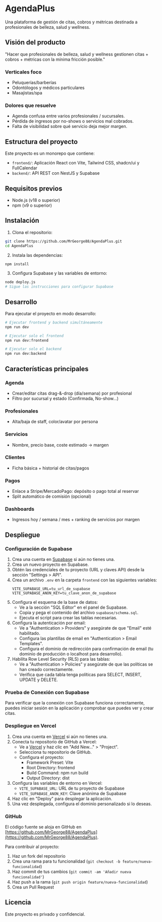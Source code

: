 # AgendaPlus

Una plataforma de gestión de citas, cobros y métricas destinada a profesionales de belleza, salud y wellness.

## Visión del producto

"Hacer que profesionales de belleza, salud y wellness gestionen citas + cobros + métricas con la mínima fricción posible."

### Verticales foco
- Peluquerías/barberías
- Odontólogos y médicos particulares
- Masajistas/spa

### Dolores que resuelve
- Agenda confusa entre varios profesionales / sucursales.
- Pérdida de ingresos por no-shows o servicios mal cobrados.
- Falta de visibilidad sobre qué servicio deja mejor margen.

## Estructura del proyecto

Este proyecto es un monorepo que contiene:

- `frontend/`: Aplicación React con Vite, Tailwind CSS, shadcn/ui y FullCalendar
- `backend/`: API REST con NestJS y Supabase

## Requisitos previos

- Node.js (v18 o superior)
- npm (v9 o superior)

## Instalación

1. Clona el repositorio:
```bash
git clone https://github.com/MrGeorge88/AgendaPlus.git
cd AgendaPlus
```

2. Instala las dependencias:
```bash
npm install
```

3. Configura Supabase y las variables de entorno:
```bash
node deploy.js
# Sigue las instrucciones para configurar Supabase
```

## Desarrollo

Para ejecutar el proyecto en modo desarrollo:

```bash
# Ejecutar frontend y backend simultáneamente
npm run dev

# Ejecutar solo el frontend
npm run dev:frontend

# Ejecutar solo el backend
npm run dev:backend
```

## Características principales

### Agenda
- Crear/editar citas drag-&-drop (día/semana) por profesional
- Filtro por sucursal y estado (Confirmada, No-show…)

### Profesionales
- Alta/baja de staff, color/avatar por persona

### Servicios
- Nombre, precio base, coste estimado → margen

### Clientes
- Ficha básica + historial de citas/pagos

### Pagos
- Enlace a Stripe/MercadoPago: depósito o pago total al reservar
- Split automático de comisión (opcional)

### Dashboards
- Ingresos hoy / semana / mes + ranking de servicios por margen

## Despliegue

### Configuración de Supabase

1. Crea una cuenta en [Supabase](https://supabase.com) si aún no tienes una.
2. Crea un nuevo proyecto en Supabase.
3. Obtén las credenciales de tu proyecto (URL y claves API) desde la sección "Settings > API".
4. Crea un archivo `.env` en la carpeta `frontend` con las siguientes variables:
   ```
   VITE_SUPABASE_URL=tu_url_de_supabase
   VITE_SUPABASE_ANON_KEY=tu_clave_anon_de_supabase
   ```
5. Configura el esquema de la base de datos:
   - Ve a la sección "SQL Editor" en el panel de Supabase.
   - Copia y pega el contenido del archivo `supabase/schema.sql`.
   - Ejecuta el script para crear las tablas necesarias.
6. Configura la autenticación por email:
   - Ve a "Authentication > Providers" y asegúrate de que "Email" esté habilitado.
   - Configura las plantillas de email en "Authentication > Email Templates".
   - Configura el dominio de redirección para confirmación de email (tu dominio de producción o localhost para desarrollo).
7. Habilita Row Level Security (RLS) para las tablas:
   - Ve a "Authentication > Policies" y asegúrate de que las políticas se han creado correctamente.
   - Verifica que cada tabla tenga políticas para SELECT, INSERT, UPDATE y DELETE.

### Prueba de Conexión con Supabase

Para verificar que la conexión con Supabase funciona correctamente, puedes iniciar sesión en la aplicación y comprobar que puedes ver y crear citas.

### Despliegue en Vercel

1. Crea una cuenta en [Vercel](https://vercel.com) si aún no tienes una.
2. Conecta tu repositorio de GitHub a Vercel:
   - Ve a [Vercel](https://vercel.com) y haz clic en "Add New..." > "Project".
   - Selecciona tu repositorio de GitHub.
   - Configura el proyecto:
     - Framework Preset: Vite
     - Root Directory: frontend
     - Build Command: npm run build
     - Output Directory: dist
3. Configura las variables de entorno en Vercel:
   - `VITE_SUPABASE_URL`: URL de tu proyecto de Supabase
   - `VITE_SUPABASE_ANON_KEY`: Clave anónima de Supabase
4. Haz clic en "Deploy" para desplegar la aplicación.
5. Una vez desplegada, configura el dominio personalizado si lo deseas.

### GitHub
El código fuente se aloja en GitHub en [https://github.com/MrGeorge88/AgendaPlus](https://github.com/MrGeorge88/AgendaPlus).

Para contribuir al proyecto:
1. Haz un fork del repositorio
2. Crea una rama para tu funcionalidad (`git checkout -b feature/nueva-funcionalidad`)
3. Haz commit de tus cambios (`git commit -am 'Añadir nueva funcionalidad'`)
4. Haz push a la rama (`git push origin feature/nueva-funcionalidad`)
5. Crea un Pull Request

## Licencia

Este proyecto es privado y confidencial.
